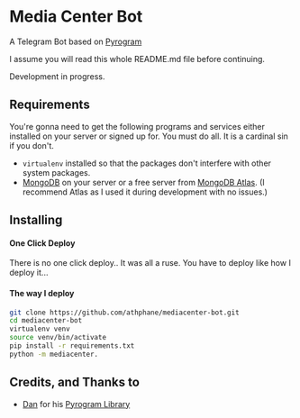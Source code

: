 # Media Center Bot
A Telegram Bot based on [Pyrogram](https://github.com/pyrogram/pyrogram)

I assume you will read this whole README.md file before continuing.

Development in progress.

## Requirements
You're gonna need to get the following programs and services either installed on your server
or signed up for. You must do all. It is a cardinal sin if you don't.

* `virtualenv` installed so that the packages don't interfere with other system packages. 
* [MongoDB](https://www.mongodb.com) on your server or a free server from
[MongoDB Atlas](https://www.mongodb.com/cloud/atlas). (I recommend Atlas as I used it during
development with no issues.)

## Installing
#### One Click Deploy

There is no one click deploy.. It was all a ruse. You have to deploy like how I deploy it...

#### The way I deploy
```bash
git clone https://github.com/athphane/mediacenter-bot.git
cd mediacenter-bot
virtualenv venv
source venv/bin/activate
pip install -r requirements.txt
python -m mediacenter.
```


## Credits, and Thanks to
* [Dan](https://t.me/haskell) for his [Pyrogram Library](https://github.com/pyrogram/pyrogram)
